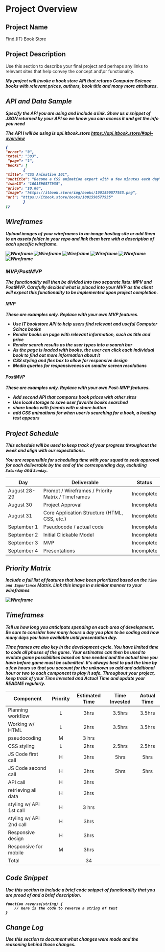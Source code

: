 # Project Overview

## Project Name

Find.(IT) Book Store

## Project Description

Use this section to describe your final project and perhaps any links to relevant sites that help convey the concept and\or functionality.

<b><i>My project will invoke a book store API that returns Computer Science books with relevant prices, authors, book title and many more attributes.<i> <b>

## API and Data Sample

Specify the API you are using and include a link. Show us a snippet of JSON returned by your API so we know you can access it and get the info you need


<i>The API I will be using is api.itbook.store<i>
https://api.itbook.store/#api-overview
```json
{
"error": "0",
"total": "303",
 "page": "1",
"books": [
        {
"title": "CSS Animation 101",
"subtitle": "Become a CSS animation expert with a few minutes each day",
"isbn13": "1001590577935",
"price": "$0.00",
"image": "https://itbook.store/img/books/1001590577935.png",
"url": "https://itbook.store/books/1001590577935"
        }
]}
```

## Wireframes

Upload images of your wireframes to an image hosting site or add them to an assets folder in your repo and link them here with a description of each specific wireframe.

![Wireframe](https://res.cloudinary.com/desk8znsq/image/upload/v1630330240/iphone1_fsdwom.png) 
![Wireframe](https://res.cloudinary.com/desk8znsq/image/upload/v1630330329/iphone2_gilkk0.png)
![Wireframe](https://res.cloudinary.com/desk8znsq/image/upload/v1630330338/iphone3_gsgua4.png)
![Wireframe](https://res.cloudinary.com/desk8znsq/image/upload/v1630330345/web1_dcb36g.png)
![Wireframe](https://res.cloudinary.com/desk8znsq/image/upload/v1630330352/web2_dkg73l.png)
![Wireframe](https://res.cloudinary.com/desk8znsq/image/upload/v1630330357/web3_rben4p.png)

### MVP/PostMVP

The functionality will then be divided into two separate lists: MPV and PostMVP.  Carefully decided what is placed into your MVP as the client will expect this functionality to be implemented upon project completion.  

#### MVP 
*These are examples only. Replace with your own MVP features.*

- Use IT bookstore API to help users find relevant and useful Computer Scince books 
- Render books on page with relevant information, such as title and price
- Render search results as the user types into a search bar
- As the page is loaded with books, the user can click each individual book to find out more information about it
- CSS styling and flex box to allow for responsive design
- Media queries for responsiveness on smaller screen resolutions

#### PostMVP  
*These are examples only. Replace with your own Post-MVP features.*

- Add second API that compares book prices with other sites
- Use local storage to save user favorite books searched
- share books with friends with a share button
- add CSS animations for when user is searching for a book, a loading text appears

## Project Schedule

This schedule will be used to keep track of your progress throughout the week and align with our expectations.  

You are **responsible** for scheduling time with your squad to seek approval for each deliverable by the end of the corresponding day, excluding `Saturday` and `Sunday`.

|  Day | Deliverable | Status
|---|---| ---|
|August 28-29| Prompt / Wireframes / Priority Matrix / Timeframes | Incomplete
|August 30| Project Approval | Incomplete
|August 31| Core Application Structure (HTML, CSS, etc.) | Incomplete
|September 1| Pseudocode / actual code | Incomplete
|September 2| Initial Clickable Model  | Incomplete
|September 3| MVP | Incomplete
|September 4| Presentations | Incomplete

## Priority Matrix

Include a full list of features that have been prioritized based on the `Time and Importance` Matrix.  Link this image in a similar manner to your wireframes

![Wireframe](https://res.cloudinary.com/desk8znsq/image/upload/v1630330455/priority-matrix_tubj40.png)

## Timeframes

Tell us how long you anticipate spending on each area of development. Be sure to consider how many hours a day you plan to be coding and how many days you have available until presentation day.

Time frames are also key in the development cycle.  You have limited time to code all phases of the game.  Your estimates can then be used to evalute game possibilities based on time needed and the actual time you have before game must be submitted. It's always best to pad the time by a few hours so that you account for the unknown so add and additional hour or two to each component to play it safe. Throughout your project, keep track of your Time Invested and Actual Time and update your README regularly.

| Component | Priority | Estimated Time | Time Invested | Actual Time |
| --- | :---: |  :---: | :---: | :---: |
| Planning workflow | L | 3hrs| 3.5hrs | 3.5hrs |
| Working w/ HTML | L | 2hrs| 3.5hrs | 3.5hrs |
|pseudocoding | M | 3 hrs |    |  |
| CSS styling | L | 2hrs| 2.5hrs | 2.5hrs |
| JS Code first call | H | 3hrs| 5hrs | 5hrs |
| JS Code second call | H | 3hrs| 5hrs | 5hrs |
| API call| H | 3hrs|      |      |
| retrieving all data| H | 3hrs|      |      |
| styling w/ API 1st call| H |3 hrs|      | |
|styling w/ API 2nd call | H | 3hrs | |
| Responsive design | H | 3hrs |  |    |
|Responsive for mobile| M | 3hrs | | |
|Total|     |  34  |    |   |



## Code Snippet

Use this section to include a brief code snippet of functionality that you are proud of and a brief description.  

```
function reverse(string) {
	// here is the code to reverse a string of text
}
```

## Change Log
 Use this section to document what changes were made and the reasoning behind those changes.  
